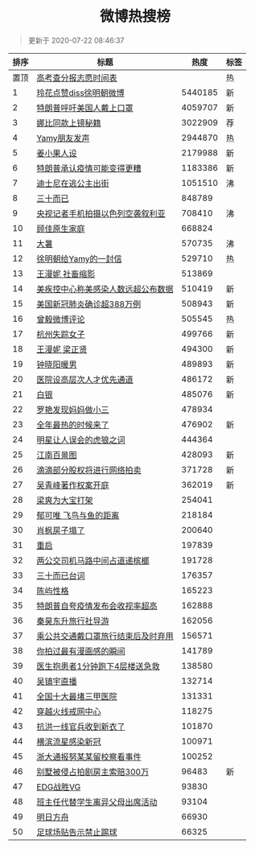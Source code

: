 <h1 align="center">微博热搜榜</h1>

> 更新于 2020-07-22 08:46:37

| 排序 | 标题                                                                                                                                                                                                                                        | 热度    | 标签 |
| ---- | ------------------------------------------------------------------------------------------------------------------------------------------------------------------------------------------------------------------------------------------- | ------- | ---- |
| 置顶 | [高考查分报志愿时间表](https://s.weibo.com/weibo?q=%23%E9%AB%98%E8%80%83%E6%9F%A5%E5%88%86%E6%8A%A5%E5%BF%97%E6%84%BF%E6%97%B6%E9%97%B4%E8%A1%A8%23&Refer=new_time)                                                                         |         | 热   |
| 1    | [玲花点赞diss徐明朝微博](https://s.weibo.com/weibo?q=%23%E7%8E%B2%E8%8A%B1%E7%82%B9%E8%B5%9Ediss%E5%BE%90%E6%98%8E%E6%9C%9D%E5%BE%AE%E5%8D%9A%23&Refer=top)                                                                                 | 5440185 | 新   |
| 2    | [特朗普呼吁美国人戴上口罩](https://s.weibo.com/weibo?q=%23%E7%89%B9%E6%9C%97%E6%99%AE%E5%91%BC%E5%90%81%E7%BE%8E%E5%9B%BD%E4%BA%BA%E6%88%B4%E4%B8%8A%E5%8F%A3%E7%BD%A9%23&Refer=top)                                                        | 4059707 | 新   |
| 3    | [娜比同款上镜秘籍](https://s.weibo.comjavascript:void(0);)                                                                                                                                                                                  | 3022909 | 荐   |
| 4    | [Yamy朋友发声](https://s.weibo.com/weibo?q=%23Yamy%E6%9C%8B%E5%8F%8B%E5%8F%91%E5%A3%B0%23&Refer=top)                                                                                                                                        | 2944870 | 热   |
| 5    | [姜小果人设](https://s.weibo.com/weibo?q=%23%E5%A7%9C%E5%B0%8F%E6%9E%9C%E4%BA%BA%E8%AE%BE%23&Refer=top)                                                                                                                                     | 2179988 | 新   |
| 6    | [特朗普承认疫情可能变得更糟](https://s.weibo.com/weibo?q=%E7%89%B9%E6%9C%97%E6%99%AE%E6%89%BF%E8%AE%A4%E7%96%AB%E6%83%85%E5%8F%AF%E8%83%BD%E5%8F%98%E5%BE%97%E6%9B%B4%E7%B3%9F&Refer=top)                                                   | 1183386 | 新   |
| 7    | [迪士尼在逃公主出街](https://s.weibo.com/weibo?q=%23%E8%BF%AA%E5%A3%AB%E5%B0%BC%E5%9C%A8%E9%80%83%E5%85%AC%E4%B8%BB%E5%87%BA%E8%A1%97%23&Refer=top)                                                                                         | 1051510 | 沸   |
| 8    | [三十而已](https://s.weibo.com/weibo?q=%E4%B8%89%E5%8D%81%E8%80%8C%E5%B7%B2&Refer=top)                                                                                                                                                      | 848789  |      |
| 9    | [央视记者手机拍摄以色列空袭叙利亚](https://s.weibo.com/weibo?q=%23%E5%A4%AE%E8%A7%86%E8%AE%B0%E8%80%85%E6%89%8B%E6%9C%BA%E6%8B%8D%E6%91%84%E4%BB%A5%E8%89%B2%E5%88%97%E7%A9%BA%E8%A2%AD%E5%8F%99%E5%88%A9%E4%BA%9A%23&Refer=top)            | 708410  | 沸   |
| 10   | [顾佳原生家庭](https://s.weibo.com/weibo?q=%23%E9%A1%BE%E4%BD%B3%E5%8E%9F%E7%94%9F%E5%AE%B6%E5%BA%AD%23&Refer=top)                                                                                                                          | 668824  |      |
| 11   | [大暑](https://s.weibo.com/weibo?q=%E5%A4%A7%E6%9A%91&Refer=top)                                                                                                                                                                            | 570735  | 沸   |
| 12   | [徐明朝给Yamy的一封信](https://s.weibo.com/weibo?q=%23%E5%BE%90%E6%98%8E%E6%9C%9D%E7%BB%99Yamy%E7%9A%84%E4%B8%80%E5%B0%81%E4%BF%A1%23&Refer=top)                                                                                            | 529710  | 热   |
| 13   | [王漫妮 社畜缩影](https://s.weibo.com/weibo?q=%E7%8E%8B%E6%BC%AB%E5%A6%AE%20%E7%A4%BE%E7%95%9C%E7%BC%A9%E5%BD%B1&Refer=top)                                                                                                                 | 513869  |      |
| 14   | [美疾控中心称美感染人数远超公布数据](https://s.weibo.com/weibo?q=%23%E7%BE%8E%E7%96%BE%E6%8E%A7%E4%B8%AD%E5%BF%83%E7%A7%B0%E7%BE%8E%E6%84%9F%E6%9F%93%E4%BA%BA%E6%95%B0%E8%BF%9C%E8%B6%85%E5%85%AC%E5%B8%83%E6%95%B0%E6%8D%AE%23&Refer=top) | 510419  | 新   |
| 15   | [美国新冠肺炎确诊超388万例](https://s.weibo.com/weibo?q=%23%E7%BE%8E%E5%9B%BD%E6%96%B0%E5%86%A0%E8%82%BA%E7%82%8E%E7%A1%AE%E8%AF%8A%E8%B6%85388%E4%B8%87%E4%BE%8B%23&Refer=top)                                                             | 508943  | 新   |
| 16   | [曾毅微博评论](https://s.weibo.com/weibo?q=%E6%9B%BE%E6%AF%85%E5%BE%AE%E5%8D%9A%E8%AF%84%E8%AE%BA&Refer=top)                                                                                                                                | 505545  | 热   |
| 17   | [杭州失踪女子](https://s.weibo.com/weibo?q=%23%E6%9D%AD%E5%B7%9E%E5%A4%B1%E8%B8%AA%E5%A5%B3%E5%AD%90%23&Refer=top)                                                                                                                          | 499766  | 新   |
| 18   | [王漫妮 梁正贤](https://s.weibo.com/weibo?q=%E7%8E%8B%E6%BC%AB%E5%A6%AE%20%E6%A2%81%E6%AD%A3%E8%B4%A4&Refer=top)                                                                                                                            | 494300  | 新   |
| 19   | [钟晓阳暖男](https://s.weibo.com/weibo?q=%23%E9%92%9F%E6%99%93%E9%98%B3%E6%9A%96%E7%94%B7%23&Refer=top)                                                                                                                                     | 489893  | 新   |
| 20   | [医院设高层次人才优先通道](https://s.weibo.com/weibo?q=%23%E5%8C%BB%E9%99%A2%E8%AE%BE%E9%AB%98%E5%B1%82%E6%AC%A1%E4%BA%BA%E6%89%8D%E4%BC%98%E5%85%88%E9%80%9A%E9%81%93%23&Refer=top)                                                        | 486172  | 新   |
| 21   | [白银](https://s.weibo.com/weibo?q=%E7%99%BD%E9%93%B6&Refer=top)                                                                                                                                                                            | 485076  | 新   |
| 22   | [罗艳发现妈妈做小三](https://s.weibo.com/weibo?q=%23%E7%BD%97%E8%89%B3%E5%8F%91%E7%8E%B0%E5%A6%88%E5%A6%88%E5%81%9A%E5%B0%8F%E4%B8%89%23&Refer=top)                                                                                         | 478934  |      |
| 23   | [全年最热的时候来了](https://s.weibo.com/weibo?q=%E5%85%A8%E5%B9%B4%E6%9C%80%E7%83%AD%E7%9A%84%E6%97%B6%E5%80%99%E6%9D%A5%E4%BA%86&Refer=top)                                                                                               | 476902  | 新   |
| 24   | [明星让人误会的虎狼之词](https://s.weibo.com/weibo?q=%23%E6%98%8E%E6%98%9F%E8%AE%A9%E4%BA%BA%E8%AF%AF%E4%BC%9A%E7%9A%84%E8%99%8E%E7%8B%BC%E4%B9%8B%E8%AF%8D%23&Refer=top)                                                                   | 444364  |      |
| 25   | [江南百景图](https://s.weibo.com/weibo?q=%E6%B1%9F%E5%8D%97%E7%99%BE%E6%99%AF%E5%9B%BE&Refer=top)                                                                                                                                           | 428093  | 新   |
| 26   | [滴滴部分股权将进行网络拍卖](https://s.weibo.com/weibo?q=%23%E6%BB%B4%E6%BB%B4%E9%83%A8%E5%88%86%E8%82%A1%E6%9D%83%E5%B0%86%E8%BF%9B%E8%A1%8C%E7%BD%91%E7%BB%9C%E6%8B%8D%E5%8D%96%23&Refer=top)                                             | 371728  | 新   |
| 27   | [吴青峰著作权案开庭](https://s.weibo.com/weibo?q=%E5%90%B4%E9%9D%92%E5%B3%B0%E8%91%97%E4%BD%9C%E6%9D%83%E6%A1%88%E5%BC%80%E5%BA%AD&Refer=top)                                                                                               | 362019  | 新   |
| 28   | [梁爽为大宝打架](https://s.weibo.com/weibo?q=%23%E6%A2%81%E7%88%BD%E4%B8%BA%E5%A4%A7%E5%AE%9D%E6%89%93%E6%9E%B6%23&Refer=top)                                                                                                               | 254041  |      |
| 29   | [郁可唯 飞鸟与鱼的距离](https://s.weibo.com/weibo?q=%E9%83%81%E5%8F%AF%E5%94%AF%20%E9%A3%9E%E9%B8%9F%E4%B8%8E%E9%B1%BC%E7%9A%84%E8%B7%9D%E7%A6%BB&Refer=top)                                                                                | 218184  |      |
| 30   | [肖枫房子塌了](https://s.weibo.com/weibo?q=%23%E8%82%96%E6%9E%AB%E6%88%BF%E5%AD%90%E5%A1%8C%E4%BA%86%23&Refer=top)                                                                                                                          | 200640  |      |
| 31   | [重启](https://s.weibo.com/weibo?q=%E9%87%8D%E5%90%AF&Refer=top)                                                                                                                                                                            | 197839  |      |
| 32   | [两公交司机马路中间占道递槟榔](https://s.weibo.com/weibo?q=%E4%B8%A4%E5%85%AC%E4%BA%A4%E5%8F%B8%E6%9C%BA%E9%A9%AC%E8%B7%AF%E4%B8%AD%E9%97%B4%E5%8D%A0%E9%81%93%E9%80%92%E6%A7%9F%E6%A6%94&Refer=top)                                        | 191728  |      |
| 33   | [三十而已台词](https://s.weibo.com/weibo?q=%23%E4%B8%89%E5%8D%81%E8%80%8C%E5%B7%B2%E5%8F%B0%E8%AF%8D%23&Refer=top)                                                                                                                          | 176357  |      |
| 34   | [陈屿性格](https://s.weibo.com/weibo?q=%E9%99%88%E5%B1%BF%E6%80%A7%E6%A0%BC&Refer=top)                                                                                                                                                      | 165223  |      |
| 35   | [特朗普自夸疫情发布会收视率超高](https://s.weibo.com/weibo?q=%23%E7%89%B9%E6%9C%97%E6%99%AE%E8%87%AA%E5%A4%B8%E7%96%AB%E6%83%85%E5%8F%91%E5%B8%83%E4%BC%9A%E6%94%B6%E8%A7%86%E7%8E%87%E8%B6%85%E9%AB%98%23&Refer=top)                       | 162888  |      |
| 36   | [秦昊东升旅行社导游](https://s.weibo.com/weibo?q=%23%E7%A7%A6%E6%98%8A%E4%B8%9C%E5%8D%87%E6%97%85%E8%A1%8C%E7%A4%BE%E5%AF%BC%E6%B8%B8%23&Refer=top)                                                                                         | 162056  |      |
| 37   | [乘公共交通戴口罩旅行结束后及时弃用](https://s.weibo.com/weibo?q=%E4%B9%98%E5%85%AC%E5%85%B1%E4%BA%A4%E9%80%9A%E6%88%B4%E5%8F%A3%E7%BD%A9%E6%97%85%E8%A1%8C%E7%BB%93%E6%9D%9F%E5%90%8E%E5%8F%8A%E6%97%B6%E5%BC%83%E7%94%A8&Refer=top)       | 156571  |      |
| 38   | [你拍过最有漫画感的瞬间](https://s.weibo.com/weibo?q=%23%E4%BD%A0%E6%8B%8D%E8%BF%87%E6%9C%80%E6%9C%89%E6%BC%AB%E7%94%BB%E6%84%9F%E7%9A%84%E7%9E%AC%E9%97%B4%23&Refer=top)                                                                   | 141789  |      |
| 39   | [医生抱患者1分钟跑下4层楼送急救](https://s.weibo.com/weibo?q=%E5%8C%BB%E7%94%9F%E6%8A%B1%E6%82%A3%E8%80%851%E5%88%86%E9%92%9F%E8%B7%91%E4%B8%8B4%E5%B1%82%E6%A5%BC%E9%80%81%E6%80%A5%E6%95%91&Refer=top)                                    | 138580  |      |
| 40   | [吴镇宇直播](https://s.weibo.com/weibo?q=%E5%90%B4%E9%95%87%E5%AE%87%E7%9B%B4%E6%92%AD&Refer=top)                                                                                                                                           | 132714  |      |
| 41   | [全国十大最堵三甲医院](https://s.weibo.com/weibo?q=%23%E5%85%A8%E5%9B%BD%E5%8D%81%E5%A4%A7%E6%9C%80%E5%A0%B5%E4%B8%89%E7%94%B2%E5%8C%BB%E9%99%A2%23&Refer=top)                                                                              | 131331  |      |
| 42   | [穿越火线戒网中心](https://s.weibo.com/weibo?q=%23%E7%A9%BF%E8%B6%8A%E7%81%AB%E7%BA%BF%E6%88%92%E7%BD%91%E4%B8%AD%E5%BF%83%23&Refer=top)                                                                                                    | 118275  |      |
| 43   | [抗洪一线官兵收到新衣了](https://s.weibo.com/weibo?q=%E6%8A%97%E6%B4%AA%E4%B8%80%E7%BA%BF%E5%AE%98%E5%85%B5%E6%94%B6%E5%88%B0%E6%96%B0%E8%A1%A3%E4%BA%86&Refer=top)                                                                         | 101870  |      |
| 44   | [横滨流星感染新冠](https://s.weibo.com/weibo?q=%23%E6%A8%AA%E6%BB%A8%E6%B5%81%E6%98%9F%E6%84%9F%E6%9F%93%E6%96%B0%E5%86%A0%23&Refer=top)                                                                                                    | 100971  |      |
| 45   | [浙大通报努某某留校察看事件](https://s.weibo.com/weibo?q=%23%E6%B5%99%E5%A4%A7%E9%80%9A%E6%8A%A5%E5%8A%AA%E6%9F%90%E6%9F%90%E7%95%99%E6%A0%A1%E5%AF%9F%E7%9C%8B%E4%BA%8B%E4%BB%B6%23&Refer=top)                                             | 100252  |      |
| 46   | [别墅被侵占拍剧房主索赔300万](https://s.weibo.com/weibo?q=%23%E5%88%AB%E5%A2%85%E8%A2%AB%E4%BE%B5%E5%8D%A0%E6%8B%8D%E5%89%A7%E6%88%BF%E4%B8%BB%E7%B4%A2%E8%B5%94300%E4%B8%87%23&Refer=top)                                                  | 96483   | 新   |
| 47   | [EDG战胜VG](https://s.weibo.com/weibo?q=EDG%E6%88%98%E8%83%9CVG&Refer=top)                                                                                                                                                                  | 93830   |      |
| 48   | [班主任代替学生离异父母出席活动](https://s.weibo.com/weibo?q=%23%E7%8F%AD%E4%B8%BB%E4%BB%BB%E4%BB%A3%E6%9B%BF%E5%AD%A6%E7%94%9F%E7%A6%BB%E5%BC%82%E7%88%B6%E6%AF%8D%E5%87%BA%E5%B8%AD%E6%B4%BB%E5%8A%A8%23&Refer=top)                       | 93104   |      |
| 49   | [明日方舟](https://s.weibo.com/weibo?q=%E6%98%8E%E6%97%A5%E6%96%B9%E8%88%9F&Refer=top)                                                                                                                                                      | 66930   |      |
| 50   | [足球场贴告示禁止踢球](https://s.weibo.com/weibo?q=%E8%B6%B3%E7%90%83%E5%9C%BA%E8%B4%B4%E5%91%8A%E7%A4%BA%E7%A6%81%E6%AD%A2%E8%B8%A2%E7%90%83&Refer=top)                                                                                    | 66325   |      |